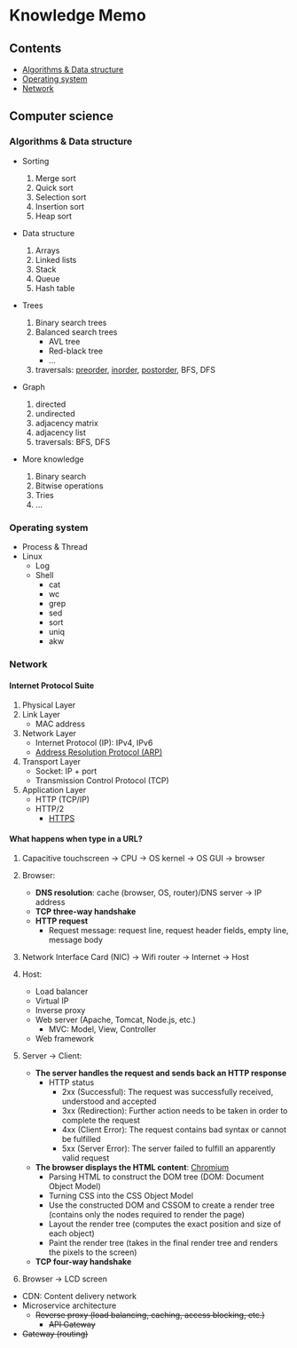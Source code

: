 # Knowledge Memo

## Contents

- [Algorithms & Data structure](#algorithms-&-data-structure)
- [Operating system](#operating-system)
- [Network](#network)

## Computer science

### Algorithms & Data structure

- Sorting
  1. Merge sort
  2. Quick sort
  3. Selection sort
  4. Insertion sort
  5. Heap sort

- Data structure
  1. Arrays
  2. Linked lists
  3. Stack
  4. Queue
  5. Hash table

- Trees
  1. Binary search trees
  2. Balanced search trees
      - AVL tree
      - Red-black tree
      - ...
  3. traversals: [preorder](https://leetcode.com/problems/binary-tree-preorder-traversal/), [inorder](https://leetcode.com/problems/binary-tree-inorder-traversal/), [postorder](https://leetcode.com/problems/binary-tree-postorder-traversal/), BFS, DFS

- Graph
  1. directed
  2. undirected
  3. adjacency matrix
  4. adjacency list
  5. traversals: BFS, DFS

- More knowledge
  1. Binary search
  2. Bitwise operations
  3. Tries
  4. ...

### Operating system

- Process & Thread
- Linux
  - Log
  - Shell
    - cat
    - wc
    - grep
    - sed
    - sort
    - uniq
    - akw

### Network

#### Internet Protocol Suite

1. Physical Layer
2. Link Layer
    - MAC address
3. Network Layer
    - Internet Protocol (IP): IPv4, IPv6
    - [Address Resolution Protocol (ARP)](https://en.wikipedia.org/wiki/Address_Resolution_Protocol)
4. Transport Layer
    - Socket: IP + port
    - Transmission Control Protocol (TCP)
5. Application Layer
    - HTTP (TCP/IP)
    - HTTP/2
      - [HTTPS](http://www.ruanyifeng.com/blog/2016/08/migrate-from-http-to-https.html)

#### What happens when type in a URL?

1. Capacitive touchscreen → CPU → OS kernel → OS GUI → browser
2. Browser:
    - <strong>DNS resolution</strong>: cache (browser, OS, router)/DNS server → IP address
    - <strong>TCP three-way handshake</strong>
    - <strong>HTTP request</strong>
      - Request message: request line, request header fields, empty line, message body

3. Network Interface Card (NIC) → Wifi router → Internet → Host
4. Host:
    - Load balancer
    - Virtual IP
    - Inverse proxy
    - Web server (Apache, Tomcat, Node.js, etc.)
      - MVC: Model, View, Controller
    - Web framework
5. Server → Client:
    - <strong>The server handles the request and sends back an HTTP response</strong>
      - HTTP status
        - 2xx (Successful): The request was successfully received, understood and accepted
        - 3xx (Redirection): Further action needs to be taken in order to complete the request
        - 4xx (Client Error): The request contains bad syntax or cannot be fulfilled
        - 5xx (Server Error): The server failed to fulfill an apparently valid request
    - <strong>The browser displays the HTML content</strong>: [Chromium](https://www.chromium.org/developers/design-documents/multi-process-architecture)
      - Parsing HTML to construct the DOM tree (DOM: Document Object Model)
      - Turning CSS into the CSS Object Model
      - Use the constructed DOM and CSSOM to create a render tree (contains only the nodes required to render the page)
      - Layout the render tree (computes the exact position and size of each object)
      - Paint the render tree (takes in the final render tree and renders the pixels to the screen)
    - <strong>TCP four-way handshake</strong>
6. Browser → LCD screen

- CDN: Content delivery network
- Microservice architecture
  - <s>Reverse proxy (load balancing, caching, access blocking, etc.)</s>
    - <s>API Gateway</s>
- <s>Gateway (routing)</s>
